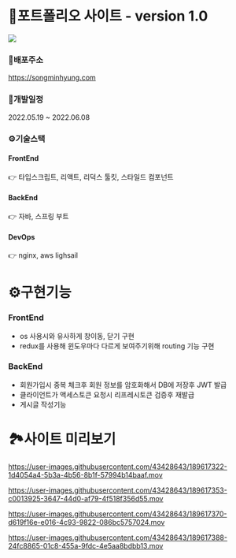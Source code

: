# 📌포트폴리오 사이트 - version 1.0
![](https://user-images.githubusercontent.com/43428643/184470646-7f87ad7a-c91f-4387-a872-9eba318fa15e.gif)



### 📍배포주소 
https://songminhyung.com  


### 📆개발일정 
2022.05.19 ~ 2022.06.08


### ⚙️기술스택 
#### FrontEnd 
👉 타입스크립트, 리액트, 리덕스 툴킷, 스타일드 컴포넌트 
#### BackEnd 
👉 자바, 스프링 부트  
#### DevOps 
👉 nginx, aws lighsail  

# ⚙️구현기능
### FrontEnd
- os 사용시와 유사하게 창이동, 닫기 구현
- redux를 사용해 윈도우마다 다르게 보여주기위해 routing 기능 구현

### BackEnd
- 회원가입시 중복 체크후 회원 정보를 암호화해서 DB에 저장후 JWT 발급
- 클라이언트가 액세스토큰 요청시 리프레시토큰 검증후 재발급
- 게시글 작성기능

# 🏞️사이트 미리보기
https://user-images.githubusercontent.com/43428643/189617322-1d4054a4-5b3a-4b56-8b1f-57994b14baaf.mov

https://user-images.githubusercontent.com/43428643/189617353-c0013925-3647-44d0-af79-4f518f356d55.mov

https://user-images.githubusercontent.com/43428643/189617370-d619f16e-e016-4c93-9822-086bc5757024.mov

https://user-images.githubusercontent.com/43428643/189617388-24fc8865-01c8-455a-9fdc-4e5aa8bdbb13.mov

